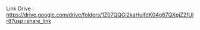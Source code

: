 Link Drive : https://drive.google.com/drive/folders/1Z07QQGl2kaHujfdK04g67QXpjZ2fUlr8?usp=share_link
